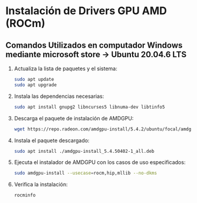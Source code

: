 # Instalación de Drivers GPU AMD (ROCm)

## Comandos Utilizados en computador Windows mediante microsoft store -> Ubuntu 20.04.6 LTS
 
1. Actualiza la lista de paquetes y el sistema:
    ```bash
    sudo apt update
    sudo apt upgrade
    ```

2. Instala las dependencias necesarias:
    ```bash
    sudo apt install gnupg2 libncurses5 libnuma-dev libtinfo5
    ```

3. Descarga el paquete de instalación de AMDGPU:
    ```bash
    wget https://repo.radeon.com/amdgpu-install/5.4.2/ubuntu/focal/amdgpu-install_5.4.50402-1_all.deb
    ```

4. Instala el paquete descargado:
    ```bash
    sudo apt install ./amdgpu-install_5.4.50402-1_all.deb
    ```

5. Ejecuta el instalador de AMDGPU con los casos de uso especificados:
    ```bash
    sudo amdgpu-install --usecase=rocm,hip,mllib --no-dkms
    ```

6. Verifica la instalación:
    ```bash
    rocminfo
    ```

